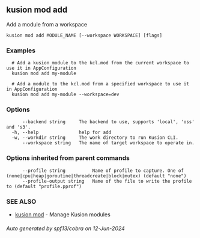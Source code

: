 ## kusion mod add

Add a module from a workspace

```
kusion mod add MODULE_NAME [--workspace WORKSPACE] [flags]
```

### Examples

```
  # Add a kusion module to the kcl.mod from the current workspace to use it in AppConfiguration
  kusion mod add my-module
  
  # Add a module to the kcl.mod from a specified workspace to use it in AppConfiguration
  kusion mod add my-module --workspace=dev
```

### Options

```
      --backend string     The backend to use, supports 'local', 'oss' and 's3'.
  -h, --help               help for add
  -w, --workdir string     The work directory to run Kusion CLI.
      --workspace string   The name of target workspace to operate in.
```

### Options inherited from parent commands

```
      --profile string          Name of profile to capture. One of (none|cpu|heap|goroutine|threadcreate|block|mutex) (default "none")
      --profile-output string   Name of the file to write the profile to (default "profile.pprof")
```

### SEE ALSO

* [kusion mod](kusion-mod.md)	 - Manage Kusion modules

###### Auto generated by spf13/cobra on 12-Jun-2024
